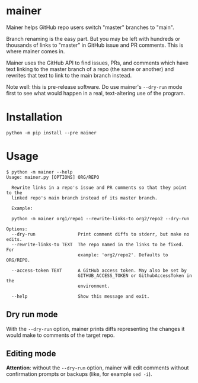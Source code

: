 mainer
======

Mainer helps GitHub repo users switch "master" branches to "main".

Branch renaming is the easy part. But you may be left with hundreds or
thousands of links to "master" in GitHub issue and PR comments. This is where
mainer comes in.

Mainer uses the GitHub API to find issues, PRs, and comments which have text
linking to the master branch of a repo (the same or another) and rewrites that
text to link to the main branch instead.

Note well: this is pre-release software. Do use mainer's `--dry-run` mode first
to see what would happen in a real, text-altering use of the program.

# Installation

`python -m pip install --pre mainer`

# Usage

```
$ python -m mainer --help
Usage: mainer.py [OPTIONS] ORG/REPO

  Rewrite links in a repo's issue and PR comments so that they point to the
  linked repo's main branch instead of its master branch.

  Example:

  python -m mainer org1/repo1 --rewrite-links-to org2/repo2 --dry-run

Options:
  --dry-run                Print comment diffs to stderr, but make no edits.
  --rewrite-links-to TEXT  The repo named in the links to be fixed. For
                           example: 'org2/repo2'. Defaults to ORG/REPO.

  --access-token TEXT      A GitHub access token. May also be set by
                           GITHUB_ACCESS_TOKEN or GithubAccessToken in the
                           environment.

  --help                   Show this message and exit.
```

## Dry run mode

With the `--dry-run` option, mainer prints diffs representing the changes it would make to comments of the target repo.

## Editing mode

**Attention**: without the `--dry-run` option, mainer will edit comments without confirmation prompts or backups (like, for example `sed -i`).
